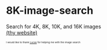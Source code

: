 # 8K-image-search
Search for 4K, 8K, 10K, and 16K images
</br><a href="https://icelander900.github.io/8K-image-search/">(thy website)</a>
<p><small><small><small><small>I would like to thank <a href="https://stackoverflow.com/users/947271/lucas">Lucas</a> for helping me with the image search</small></small></small></small></p>
